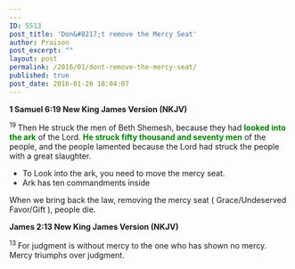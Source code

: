 ```yaml
---
---
ID: 5513
post_title: 'Don&#8217;t remove the Mercy Seat'
author: Praison
post_excerpt: ""
layout: post
permalink: /2016/01/dont-remove-the-mercy-seat/
published: true
post_date: 2016-01-20 18:04:07
---
```

<strong><span class="passage-display-bcv">1 Samuel 6:19
</span><span class="passage-display-version">New King James Version (NKJV)</span></strong>

<span id="en-NKJV-7351" class="text 1Sam-6-19"><sup class="versenum">19 </sup>Then He struck the men of Beth Shemesh, because they had <span style="color: #008000;"><strong>looked into the ark</strong></span> of the <span class="small-caps">Lord</span>. <span style="color: #008000;"><strong>He struck fifty thousand and seventy men</strong></span> of the people, and the people lamented because the <span class="small-caps">Lord</span> had struck the people with a great slaughter.</span>
<ul>
	<li>To Look into the ark, you need to move the mercy seat.</li>
	<li>Ark has ten commandments inside</li>
</ul>
When we bring back the law, removing the mercy seat ( Grace/Undeserved Favor/Gift ), people die.

<strong><span class="passage-display-bcv">James 2:13
</span><span class="passage-display-version">New King James Version (NKJV)</span></strong>

<span id="en-NKJV-30307" class="text Jas-2-13"><sup class="versenum">13 </sup>For judgment is without mercy to the one who has shown no mercy. Mercy triumphs over judgment.</span>
